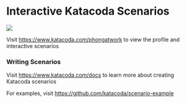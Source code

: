 # Interactive Katacoda Scenarios

[![](http://shields.katacoda.com/katacoda/phongatwork/count.svg)](https://www.katacoda.com/phongatwork "Get your profile on Katacoda.com")

Visit https://www.katacoda.com/phongatwork to view the profile and interactive scenarios

### Writing Scenarios
Visit https://www.katacoda.com/docs to learn more about creating Katacoda scenarios

For examples, visit https://github.com/katacoda/scenario-example
